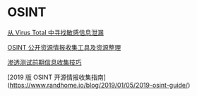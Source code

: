 # OSINT



[从 Virus Total 中寻找敏感信息泄漏](https://medium.com/@YumiSec/virus-total-the-best-way-to-disclose-your-company-secrets-92988396f36a)

[OSINT 公开资源情报收集工具及资源整理]( https://medium.com/@micallst/osint-resources-for-2019-b15d55187c3f)

[渗透测试前期信息收集技巧](https://bugbountytuts.files.wordpress.com/2018/02/dirty-recon.pdf)

[2019 版 OSINT 开源情报收集指南] (https://www.randhome.io/blog/2019/01/05/2019-osint-guide/)
